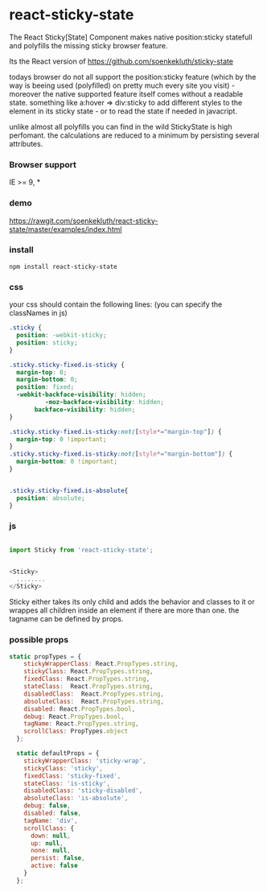 # react-sticky-state
The React Sticky[State] Component makes native position:sticky statefull and polyfills the missing sticky browser feature. 

Its the React version of https://github.com/soenkekluth/sticky-state

todays browser do not all support the position:sticky feature (which by the way is beeing used (polyfilled) on pretty much every site you visit) - moreover the native supported feature itself comes without a readable state. something like a:hover => div:sticky to add different styles to the element in its sticky state - or to read the state if needed in javacript. 

unlike almost all polyfills you can find in the wild StickyState is high perfomant. the calculations are reduced to a minimum by persisting several attributes.


### Browser support
IE >= 9, *

### demo
https://rawgit.com/soenkekluth/react-sticky-state/master/examples/index.html

### install
```
npm install react-sticky-state
```

### css
your css should contain the following lines: 
(you can specify the classNames in js)
```css
.sticky {
  position: -webkit-sticky;
  position: sticky;
}

.sticky.sticky-fixed.is-sticky {
  margin-top: 0;
  margin-bottom: 0;
  position: fixed;
  -webkit-backface-visibility: hidden;
          -moz-backface-visibility: hidden;
       backface-visibility: hidden;
}

.sticky.sticky-fixed.is-sticky:not([style*="margin-top"]) {
  margin-top: 0 !important;
}
.sticky.sticky-fixed.is-sticky:not([style*="margin-bottom"]) {
  margin-bottom: 0 !important;
}


.sticky.sticky-fixed.is-absolute{
  position: absolute;
}

```

### js
```javascript

import Sticky from 'react-sticky-state';


<Sticky>
  ........
</Sticky>

```

Sticky either takes its only child and adds the behavior and classes to it or wrappes all children inside an element if there are more than one. the tagname can be defined by props.

### possible props 

```javascript
static propTypes = {
    stickyWrapperClass: React.PropTypes.string,
    stickyClass: React.PropTypes.string,
    fixedClass: React.PropTypes.string,
    stateClass:  React.PropTypes.string,
    disabledClass:  React.PropTypes.string,
    absoluteClass:  React.PropTypes.string,
    disabled: React.PropTypes.bool,
    debug: React.PropTypes.bool,
    tagName: React.PropTypes.string,
    scrollClass: PropTypes.object
  };

  static defaultProps = {
    stickyWrapperClass: 'sticky-wrap',
    stickyClass: 'sticky',
    fixedClass: 'sticky-fixed',
    stateClass: 'is-sticky',
    disabledClass: 'sticky-disabled',
    absoluteClass: 'is-absolute',
    debug: false,
    disabled: false,
    tagName: 'div',
    scrollClass: {
      down: null,
      up: null,
      none: null,
      persist: false,
      active: false
    }
  };
```
